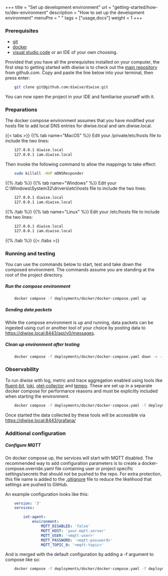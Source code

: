 +++
title = "Set up development environment"
url = "getting-started/how-to/dev-environment"
description = "How to set up the development environment"
menuPre = "<i class='fas fa-laptop-code'></i> "
tags = ["usage,docs"]
weight = 1
+++

### Prerequisites

* [git](https://git-scm.com/downloads)
* [docker](https://docs.docker.com/get-docker/)
* [visual studio code](https://code.visualstudio.com/download) or an IDE of your own choosing.

Provided that you have all the prerequisites installed on your computer, the first step to getting started with diwise is to check out the [main repository](https://github.com/diwise/diwise) from github.com. Copy and paste the line below into your terminal, then press enter:

```bash
    git clone git@github.com:diwise/diwise.git
```

You can now open the project in your IDE and familiarise yourself with it.

### Preparations

The docker compose environment assumes that you have modified your hosts file to add local DNS entries for diwise.local and iam.diwise.local.

{{< tabs >}}
{{% tab name="MacOS" %}}
Edit your /private/etc/hosts file to include the two lines:

```bash
    127.0.0.1 diwise.local
    127.0.0.1 iam.diwise.local
```

Then invoke the following command to allow the mappings to take effect:

```bash
    sudo killall -HUP mDNSResponder
```

{{% /tab %}}
{{% tab name="Windows" %}}
Edit your C:\Windows\System32\drivers\etc\hosts file to include the two lines:

```bash
    127.0.0.1 diwise.local
    127.0.0.1 iam.diwise.local
```

{{% /tab %}}
{{% tab name="Linux" %}}
Edit your /etc/hosts file to include the two lines:

```bash
    127.0.0.1 diwise.local
    127.0.0.1 iam.diwise.local
```

{{% /tab %}}
{{< /tabs >}}

### Running and testing

You can use the commands below to start, test and take down the composed environment. The commands assume you are standing at the root of the project directory.

##### Run the compose environment

```bash
    docker compose -f deployments/docker/docker-compose.yaml up
```

##### Sending data packets

While the compose environment is up and running, data packets can be ingested using curl or another tool of your choice by posting data to https://diwise.local:8443/api/v0/messages.

##### Clean up environment after testing

```bash
    docker compose -f deployments/docker/docker-compose.yaml down -v --remove-orphans
```

### Observability

To run diwise with log, metric and trace aggregation enabled using tools like [fluent-bit](https://fluentbit.io), [loki](https://grafana.com/oss/loki/), [otel-collector](https://opentelemetry.io/docs/collector/) and [tempo](https://grafana.com/oss/tempo/). These are set up in a separate docker compose for performance reasons and must be explicitly included when starting the environment.

```bash
    docker compose -f deployments/docker/docker-compose.yaml -f deployments/docker/docker-compose.o11y.yaml up
```

Once started the data collected by these tools will be accessible via https://diwise.local:8443/grafana/

### Additional configuration

##### Configure MQTT

On docker compose up, the services will start with MQTT disabled. The recommended way to add configuration parameters is to create a docker-compose.override.yaml file containing user or project specific settings/secrets that should not be pushed to the repo. For extra protection, this file name is added to the [.gitignore](.gitignore) file to reduce the likelihood that settings are pushed to GitHub.

An example configuration looks like this:

```yaml
    version: '3'
    services:

        iot-agent:
            environment:
                MQTT_DISABLED: 'false'
                MQTT_HOST: 'your.mqtt.server'
                MQTT_USER: '<mqtt-user>'
                MQTT_PASSWORD: '<mqtt-password>'
                MQTT_TOPIC_0: '<mqtt-topic>'
```

And is merged with the default configuration by adding a -f argument to compose like so:

```bash
    docker compose -f deployments/docker/docker-compose.yaml -f deployments/docker/docker-compose.override.yaml up
```

